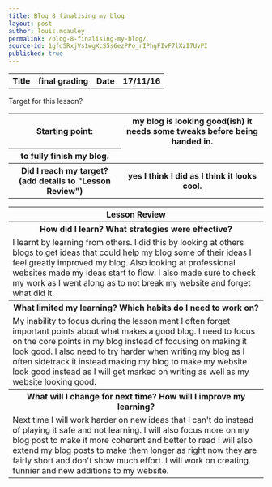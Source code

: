 ```yaml
---
title: Blog 8 finalising my blog
layout: post
author: louis.mcauley
permalink: /blog-8-finalising-my-blog/
source-id: 1gfd5RxjVs1wgXcS5s6ezPPo_rIPhgFIvF7lXzI7UvPI
published: true
---
```

<table>
  <tr>
    <th>Title</th>
    <th>final grading</th>
    <th>Date</th>
    <th>17/11/16</th>
  </tr>
</table>


<table>
  <tr>
    <th>Starting point:</th>
    <th>my blog is looking good(ish) it needs some tweaks before being handed in.</th>
  </tr>
  <tr>
    <hd>Target for this lesson?</th>
    <th>to fully finish my blog.</th>
  </tr>
  <tr>
    <th>Did I reach my target? 
(add details to "Lesson Review")</th>
    <th> yes I think I did as I think it looks cool.</th>
  </tr>
</table>


<table>
  <tr>
    <th>Lesson Review</th>
  </tr>
  <tr>
    <th>How did I learn? What strategies were effective? </th>
  </tr>
  <tr>
    <td>I learnt by learning from others. I did this by looking at others blogs to get ideas that could help my blog some of their ideas I feel greatly improved my blog. Also looking at professional websites made my ideas start to flow. I also made sure to check my work as I went along as to not break my website and forget what did it. </td>
  </tr>
  <tr>
    <th>What limited my learning? Which habits do I need to work on? </th>
  </tr>
  <tr>
    <td>My inability to focus during the lesson ment I often forget important points about what makes a good blog. I need to focus on the core points in my blog instead of focusing on making it look good. I also need to try harder when writing my blog as I often sidetrack it instead making my blog to make my website look good instead as I will get marked on writing as well as my website looking good.</td>
  </tr>
  <tr>
    <th>What will I change for next time? How will I improve my learning?</th>
  </tr>
  <tr>
    <td>Next time I will work harder on new ideas that I can't do instead of playing it safe and not learning. I will also focus more on my blog post to make it more coherent and better to read I will also extend my blog posts to make them longer as right now they are fairly short and don't show much effort.  I will work on creating funnier and new additions to my website. </td>
  </tr>
</table>


